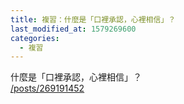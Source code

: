 ```yaml
---
title: 複習：什麼是「口裡承認，心裡相信」？
last_modified_at: 1579269600
categories:
  - 複習
---
```


<p>什麼是「口裡承認，心裡相信」？<br>
<a href="/posts/269191452" target="_blank">/posts/269191452</a></p>

<p>&nbsp;</p>

